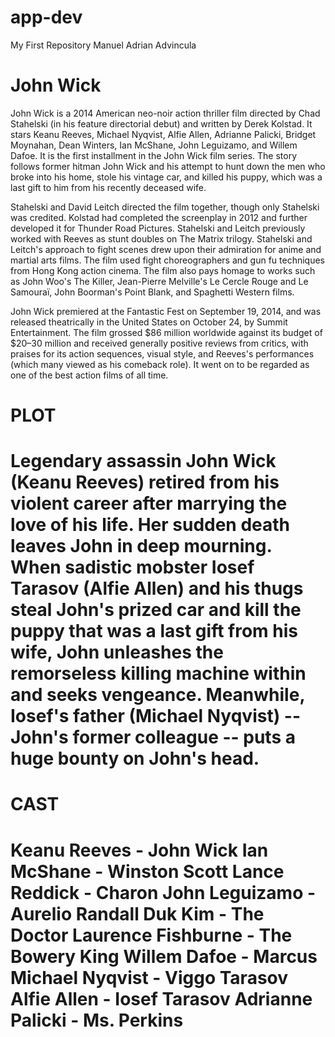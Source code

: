 # app-dev
My First Repository Manuel Adrian Advincula

<h1>John Wick</h1>

John Wick is a 2014 American neo-noir action thriller film directed by Chad Stahelski (in his feature directorial debut) and written by Derek Kolstad. It stars Keanu Reeves, Michael Nyqvist, Alfie Allen, Adrianne Palicki, Bridget Moynahan, Dean Winters, Ian McShane, John Leguizamo, and Willem Dafoe. It is the first installment in the John Wick film series. The story follows former hitman John Wick and his attempt to hunt down the men who broke into his home, stole his vintage car, and killed his puppy, which was a last gift to him from his recently deceased wife.

Stahelski and David Leitch directed the film together, though only Stahelski was credited. Kolstad had completed the screenplay in 2012 and further developed it for Thunder Road Pictures. Stahelski and Leitch previously worked with Reeves as stunt doubles on The Matrix trilogy. Stahelski and Leitch's approach to fight scenes drew upon their admiration for anime and martial arts films. The film used fight choreographers and gun fu techniques from Hong Kong action cinema. The film also pays homage to works such as John Woo's The Killer, Jean-Pierre Melville's Le Cercle Rouge and Le Samouraï, John Boorman's Point Blank, and Spaghetti Western films.

John Wick premiered at the Fantastic Fest on September 19, 2014, and was released theatrically in the United States on October 24, by Summit Entertainment. The film grossed $86 million worldwide against its budget of $20–30 million and received generally positive reviews from critics, with praises for its action sequences, visual style, and Reeves's performances (which many viewed as his comeback role). It went on to be regarded as one of the best action films of all time.

<h1>PLOT<h1>
Legendary assassin John Wick (Keanu Reeves) retired from his violent career after marrying the love of his life. Her sudden death leaves John in deep mourning. When sadistic mobster Iosef Tarasov (Alfie Allen) and his thugs steal John's prized car and kill the puppy that was a last gift from his wife, John unleashes the remorseless killing machine within and seeks vengeance. Meanwhile, Iosef's father (Michael Nyqvist) -- John's former colleague -- puts a huge bounty on John's head.
  
  <h1>CAST<h1>
    Keanu Reeves - John Wick
    Ian McShane - Winston Scott
    Lance Reddick - Charon
    John Leguizamo - Aurelio
    Randall Duk Kim - The Doctor
    Laurence Fishburne - The Bowery King
    Willem Dafoe - Marcus	
    Michael Nyqvist	 - Viggo Tarasov	
    Alfie Allen	- Iosef Tarasov	
    Adrianne Palicki - Ms. Perkins	
